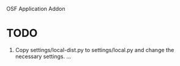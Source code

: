 OSF Application Addon

# TODO


1. Copy settings/local-dist.py to settings/local.py and change the necessary settings.
...